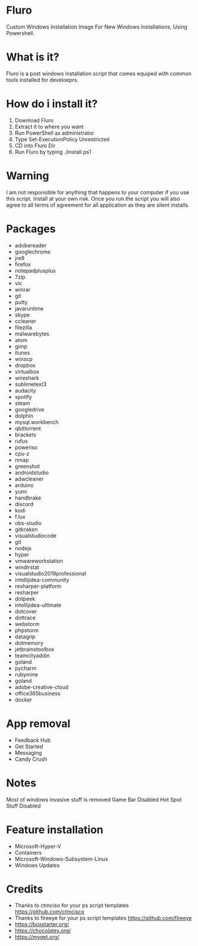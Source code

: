 # Fluro
Custom Windows Installation Image For New Windows Installations, Using Powershell.

# What is it?
Fluro is a post windows installation script that comes equiped with common tools installed for develoeprs.

# How do i install it?
1) Download Fluro
2) Extract it to where you want
3) Run PowerShell as administrator
4) Type Set-ExecutionPolicy Unrestricted
5) CD into Fluro Dir
6) Run Fluro by typing ./install.ps1

# Warning
I am not responsible for anything that happens to your computer if you use this script. Install at your own risk. Once you run the script you will also agree to all terms of agreement for all application as they are silent installs.

# Packages
* adobereader
* googlechrome
* jre8
* firefox
* notepadplusplus
* 7zip
* vlc
* winrar
* git
* putty
* javaruntime
* skype
* ccleaner
* filezilla
* malwarebytes
* atom
* gimp
* itunes
* winscp
* dropbox
* virtualbox
* wireshark
* sublimetext3
* audacity
* spotify
* steam
* googledrive
* dolphin
* mysql.workbench
* qbittorrent
* brackets
* rufus
* poweriso
* cpu-z
* nmap
* greenshot
* androidstudio
* adwcleaner
* arduino
* yumi
* handbrake
* discord
* kodi
* f.lux
* obs-studio
* gitkraken
* visualstudiocode
* git
* nodejs
* hyper
* vmwareworkstation
* windirstat
* visualstudio2019professional
* intellijidea-community
* resharper-platform
* resharper
* dotpeek
* intellijidea-ultimate
* dotcover
* dottrace
* webstorm
* phpstorm
* datagrip
* dotmemory
* jetbrainstoolbox
* teamcityaddin
* goland
* pycharm
* rubymine
* goland
* adobe-creative-cloud
* office365business
* docker

# App removal
* Feedback Hub
* Get Started
* Messaging
* Candy Crush

# Notes
Most of windows invasive stuff is removed
Game Bar Disabled
Hot Spot Stuff Disabled

# Feature installation
* Microsoft-Hyper-V
* Containers
* Microsoft-Windows-Subsystem-Linux
* Windows Updates

# Credits
* Thanks to ctmciso for your ps script templates https://github.com/ctmcisco
* Thanks to fireeye for your ps script templates https://github.com/fireeye
* https://boxstarter.org/
* https://chocolatey.org/
* https://myget.org/
